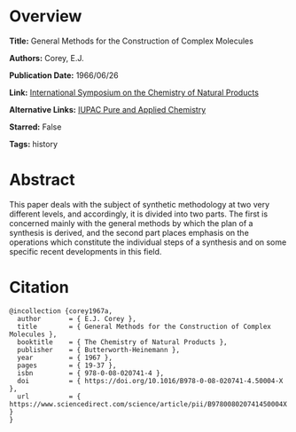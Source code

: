 # Overview
**Title:**
General Methods for the Construction of Complex Molecules

**Authors:**
Corey, E.J.

**Publication Date:**
1966/06/26

**Link:**
[International Symposium on the Chemistry of Natural Products](https://www.sciencedirect.com/science/article/abs/pii/B978008020741450004X)

**Alternative Links:**
[IUPAC Pure and Applied Chemistry](https://publications.iupac.org/pac/14/1/0019/index.html)

**Starred:**
False

**Tags:**
history


# Abstract
This paper deals with the subject of synthetic methodology at two very different levels, and accordingly, it is divided into two parts.
The first is concerned mainly with the general methods by which the plan of a synthesis is derived, and the second part places emphasis on the operations which constitute the individual steps of a synthesis and on some specific recent developments in this field.


# Citation
```
@incollection {corey1967a,
  author       = { E.J. Corey },
  title        = { General Methods for the Construction of Complex Molecules },
  booktitle    = { The Chemistry of Natural Products },
  publisher    = { Butterworth-Heinemann },
  year         = { 1967 },
  pages        = { 19-37 },
  isbn         = { 978-0-08-020741-4 },
  doi          = { https://doi.org/10.1016/B978-0-08-020741-4.50004-X },
  url          = { https://www.sciencedirect.com/science/article/pii/B978008020741450004X }
}
```
